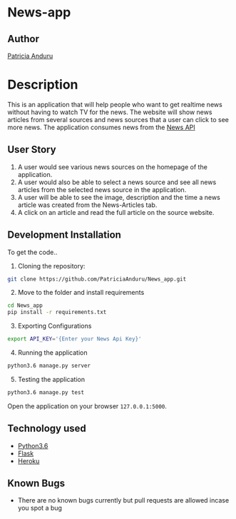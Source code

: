 # News-app
## Author

[Patricia Anduru](https://github.com/PatriciaAnduru)

# Description
This is an application that will help people who want to get realtime news without having to watch TV for the news. The website will show news articles from several sources and news sources that a user can click to see more news. The  application consumes news from the [News API](https://newsapi.org/)

## User Story

1. A user would see various news sources on the homepage of the application.
2. A user would also be able to select a news source and see all news articles from the selected news source in the application.
3. A user will be able to see the image, description and the time a news article was created from the News-Articles tab.
4. A click on an article and read the full article on the source website.

## Development Installation
To get the code..

1. Cloning the repository:
  ```bash
  git clone https://github.com/PatriciaAnduru/News_app.git
  ```
2. Move to the folder and install requirements
  ```bash
  cd News_app
  pip install -r requirements.txt
  ```
3. Exporting Configurations
  ```bash
  export API_KEY='{Enter your News Api Key}'
  ```
4. Running the application
  ```bash
  python3.6 manage.py server
  ```
5. Testing the application
  ```bash
  python3.6 manage.py test
  ```
Open the application on your browser `127.0.0.1:5000`.

## Technology used

* [Python3.6](https://www.python.org/)
* [Flask](http://flask.pocoo.org/)
* [Heroku](https://heroku.com)

## Known Bugs
* There are no known bugs currently but pull requests are allowed incase you spot a bug





